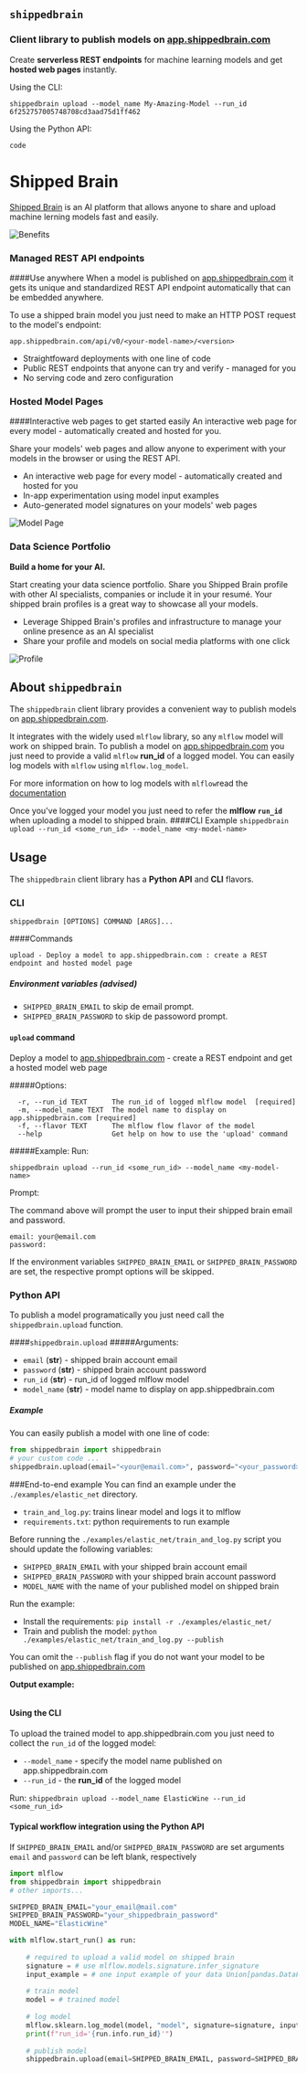 ## `shippedbrain`
### Client library to publish models on [app.shippedbrain.com](app.shippedbrain.com)
Create **serverless REST endpoints** for machine learning models and get **hosted web pages** instantly.

Using the CLI:

`shippedbrain upload --model_name My-Amazing-Model --run_id 6f252757005748708cd3aad75d1ff462`

Using the Python API:

`code`

# Shipped Brain
[Shipped Brain](shippedbrain.com) is an AI platform that allows anyone to share and upload machine lerning models fast and easily.

![Benefits](./static/benefits.png)

### Managed REST API endpoints
####Use anywhere
When a model is published on [app.shippedbrain.com](app.shippedbrain.com) it gets its unique and standardized REST API endpoint automatically that can be embedded anywhere.

To use a shipped brain model you just need to make an HTTP POST request to the model's endpoint:

```app.shippedbrain.com/api/v0/<your-model-name>/<version>```

* Straightfoward deployments with one line of code 
* Public REST endpoints that anyone can try and verify - managed for you
* No serving code and zero configuration

### Hosted Model Pages
####Interactive web pages to get started easily
An interactive web page for every model - automatically created and hosted for you.

Share your models' web pages and allow anyone to experiment with your models in the browser or using the REST API.

* An interactive web page for every model - automatically created and hosted for you
* In-app experimentation using model input examples
* Auto-generated model signatures on your models' web pages

![Model Page](./static/model_page.png)

### Data Science Portfolio
**Build a home for your AI.**

Start creating your data science portfolio. Share you Shipped Brain profile with other AI specialists, companies or include it in your resumé. Your shipped brain profiles is a great way to showcase all your models.

* Leverage Shipped Brain's profiles and infrastructure to manage your online presence as an AI specialist
* Share your profile and models on social media platforms with one click

![Profile](./static/profile.png)

## About `shippedbrain`
The `shippedbrain` client library provides a convenient way to publish models on [app.shippedbrain.com](app.shippedbrain.com).

It integrates with the widely used `mlflow` library, so any `mlflow` model will work on shipped brain. To publish a model on [app.shippedbrain.com](app.shippedbrain.com) you just need to provide a valid `mlflow` **run_id** of a logged model.  You can easily log models with `mlflow` using `mlflow.log_model`.

For more information on how to log models with `mlflow`read the [documentation](https://www.mlflow.org/docs/latest/models.html)

Once you've logged your model you just need to refer the **mlflow `run_id`** when uploading a model to shipped brain.
####CLI Example
`shippedbrain upload --run_id <some_run_id> --model_name <my-model-name>`

## Usage
The `shippedbrain` client library has a **Python API** and **CLI** flavors.

### CLI
`shippedbrain [OPTIONS] COMMAND [ARGS]...`

####Commands
```
upload - Deploy a model to app.shippedbrain.com : create a REST endpoint and hosted model page
```
##### Environment variables (advised)
* `SHIPPED_BRAIN_EMAIL` to skip de email prompt.
* `SHIPPED_BRAIN_PASSWORD` to skip de passoword prompt.

#### `upload` command
Deploy a model to [app.shippedbrain.com](app.shippedbrain.com) - create a REST endpoint and get a hosted model web page

#####Options:
```
  -r, --run_id TEXT      The run_id of logged mlflow model  [required]
  -m, --model_name TEXT  The model name to display on app.shippedbrain.com [required]
  -f, --flavor TEXT      The mlflow flow flavor of the model
  --help                 Get help on how to use the 'upload' command
```

#####Example:
Run:

`shippedbrain upload --run_id <some_run_id> --model_name <my-model-name>`

Prompt:

The command above will prompt the user to input their shipped brain email and password.
```
email: your@email.com
password: 
```

If the environment variables `SHIPPED_BRAIN_EMAIL` or `SHIPPED_BRAIN_PASSWORD` are set, the respective prompt options will be skipped.

### Python API
To publish a model programatically you just need call the `shippedbrain.upload` function.

####`shippedbrain.upload`
#####Arguments:
* `email` (**str**) - shipped brain account email
* `password` (**str**) - shipped brain account password
* `run_id` (**str**) - run_id of logged mlflow model
* `model_name` (**str**) - model name to display on app.shippedbrain.com

##### Example
You can easily publish a model with one line of code:
```python
from shippedbrain import shippedbrain
# your custom code ...
shippedbrain.upload(email="<your@email.com>", password="<your_password>", model_name="<model-name>", run_id="<model-run-id>")
```

###End-to-end example
You can find an example under the `./examples/elastic_net` directory.
* `train_and_log.py`: trains linear model and logs it to mlflow
* `requirements.txt`: python requirements to run example

Before running the `./examples/elastic_net/train_and_log.py` script you should update the following variables:
* `SHIPPED_BRAIN_EMAIL` with your shipped brain account email
* `SHIPPED_BRAIN_PASSWORD` with your shipped brain account password
* `MODEL_NAME` with the name of your published model on shipped brain 

Run the example:
* Install the requirements: `pip install -r ./examples/elastic_net/`
* Train and publish the model: `python ./examples/elastic_net/train_and_log.py --publish`

You can omit the `--publish` flag if you do not want your model to be published on [app.shippedbrain.com](app.shippedbrain.com)

**Output example:**
```
```

#### Using the CLI
To upload the trained model to app.shippedbrain.com you just need to collect the `run_id` of the logged model:
* `--model_name` - specify the model name published on app.shippedbrain.com
* `--run_id` - the **run_id** of the logged model 

Run: `shippedbrain upload --model_name ElasticWine --run_id <some_run_id>`

#### Typical workflow integration using the Python API

If `SHIPPED_BRAIN_EMAIL` and/or `SHIPPED_BRAIN_PASSWORD` are set arguments `email` and `password` can be left blank, respectively 

```python
import mlflow
from shippedbrain import shippedbrain
# other imports...

SHIPPED_BRAIN_EMAIL="your_email@mail.com"
SHIPPED_BRAIN_PASSWORD="your_shippedbrain_password"
MODEL_NAME="ElasticWine"

with mlflow.start_run() as run:
    
    # required to upload a valid model on shipped brain
    signature = # use mlflow.models.signature.infer_signature
    input_example = # one input example of your data Union[pandas.DataFrame | numpy.ndarray] 
    
    # train model
    model = # trained model
    
    # log model
    mlflow.sklearn.log_model(model, "model", signature=signature, input_example=input_example)
    print(f"run_id='{run.info.run_id}'")
    
    # publish model
    shippedbrain.upload(email=SHIPPED_BRAIN_EMAIL, password=SHIPPED_BRAIN_PASSWORD, run_id=run.info.run_id, model_name=MODEL_NAME)
```